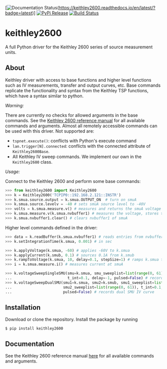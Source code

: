 [![Documentation Status](https://readthedocs.org/projects/keithley2600/badge/?version=latest)(https://keithley2600.readthedocs.io/en/latest/?badge=latest)]
[![PyPi Release](https://img.shields.io/pypi/v/keithley2600.svg)](https://pypi.org/project/keithley2600/)
[![Build Status](https://travis-ci.com/OE-FET/keithley2600.svg?branch=master)](https://travis-ci.com/OE-FET/keithley2600)

# keithley2600
A full Python driver for the Keithley 2600 series of source measurement units.

## About
Keithley driver with access to base functions and higher level functions such as IV
measurements, transfer and output curves, etc. Base commands replicate the functionality
and syntax from the Keithley TSP functions, which have a syntax similar to python.

*Warning:*

There are currently no checks for allowed arguments in the base commands. See the
[Keithley 2600 reference manual](https://www.tek.com/keithley-source-measure-units/smu-2600b-series-sourcemeter-manual-8)
for all available commands and arguments. Almost all remotely accessible commands can be
used with this driver. Not supported are:

* `tspnet.execute()`: conflicts with Python's execute command
* `lan.trigger[N].connected`: conflicts with the connected attribute of `Keithley2600Base`.
* All Keithley IV sweep commands. We implement our own in the `Keithley2600` class.

*Usage:*

Connect to the Keithley 2600 and perform some base commands:
```python
>>> from keithley2600 import Keithley2600
>>> k = Keithley2600('TCPIP0::192.168.2.121::INSTR')
>>> k.smua.source.output = k.smua.OUTPUT_ON  # turn on smuA
>>> k.smua.source.levelv = -40 # sets smuA source level to -40V
>>> volts = k.smua.measure.v() # measures and returns the smuA voltage
>>> k.smua.measure.v(k.smua.nvbuffer1) # measures the voltage, stores the result in buffer
>>> k.smua.nvbuffer1.clear() # clears nvbuffer1 of smuA
```
Higher level commands defined in the driver:

```python
>>> data = k.readBuffer(k.smua.nvbuffer1) # reads entries from nvbuffer1 of smuA
>>> k.setIntegrationTime(k.smua, 0.001) # in sec

>>> k.applyVoltage(k.smua, -60) # applies -60V to k.smua
>>> k.applyCurrent(k.smub, 0.1) # sources 0.1A from k.smub
>>> k.rampToVoltage(k.smua, 10, delay=0.1, stepSize=1) # ramps k.smua to 10V in 1V steps
>>> i = k.smua.measure.i() # measures current at smuA

>>> k.voltageSweepSingleSMU(smu=k.smua, smu_sweeplist=list(range(0, 61)),
...                         t_int=0.1, delay=-1, pulsed=False) # records an IV curve
>>> k.voltageSweepDualSMU(smu1=k.smua, smu2=k.smub, smu1_sweeplist=list(range(0, 61)),
...                       smu2_sweeplist=list(range(0, 61)), t_int=0.1, delay=-1,
...                       pulsed=False) # records dual SMU IV curve
```


## Installation
Download or clone the repository. Install the package by running
```console
$ pip install keithley2600
```

##  Documentation

See the Keithley 2600 reference manual
[here](https://www.tek.com/keithley-source-measure-units/smu-2600b-series-sourcemeter-manual-8)
for all available commands and arguments.
